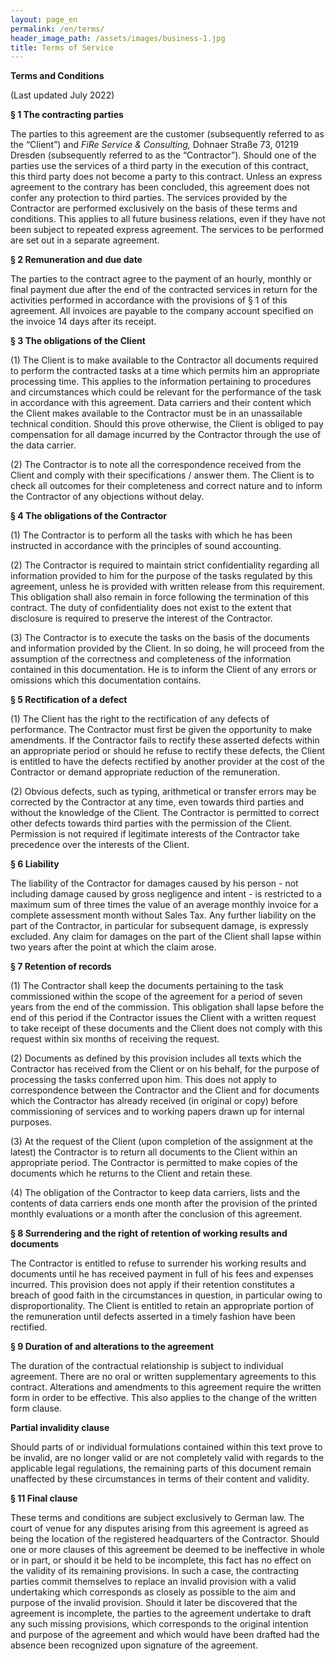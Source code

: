 ```yaml
---
layout: page_en
permalink: /en/terms/
header_image_path: /assets/images/business-1.jpg
title: Terms of Service
---
```

**Terms and Conditions**

(Last updated July 2022)

**&sect; 1 The contracting parties**

The parties to this agreement are the customer (subsequently referred to as the “Client”) and *FiRe Service & Consulting,* Dohnaer Stra&szlig;e 73, 01219 Dresden (subsequently referred to as the “Contractor”). Should one of the parties use the services of a third party in the execution of this contract, this third party does not become a party to this contract. Unless an express agreement to the contrary has been concluded, this agreement does not confer any protection to third parties. The services provided by the Contractor are performed exclusively on the basis of these terms and conditions. This applies to all future business relations, even if they have not been subject to repeated express agreement. The services to be performed are set out in a separate agreement.

**&sect; 2 Remuneration and due date**

The parties to the contract agree to the payment of an hourly, monthly or final payment due after the end of the contracted services in return for the activities performed in accordance with the provisions of &sect; 1 of this agreement. All invoices are payable to the company account specified on the invoice 14 days after its receipt.

**&sect; 3 The obligations of the Client**

(1) The Client is to make available to the Contractor all documents required to perform the contracted tasks at a time which permits him an appropriate processing time. This applies to the information pertaining to procedures and circumstances which could be relevant for the performance of the task in accordance with this agreement. Data carriers and their content which the Client makes available to the Contractor must be in an unassailable technical condition. Should this prove otherwise, the Client is obliged to pay compensation for all damage incurred by the Contractor through the use of the data carrier.

(2) The Contractor is to note all the correspondence received from the Client and comply with their specifications / answer them. The Client is to check all outcomes for their completeness and correct nature and to inform the Contractor of any objections without delay.

**&sect; 4 The obligations of the Contractor**

(1) The Contractor is to perform all the tasks with which he has been instructed in accordance with the principles of sound accounting.

(2) The Contractor is required to maintain strict confidentiality regarding all information provided to him for the purpose of the tasks regulated by this agreement, unless he is provided with written release from this requirement. This obligation shall also remain in force following the termination of this contract. The duty of confidentiality does not exist to the extent that disclosure is required to preserve the interest of the Contractor.

(3) The Contractor is to execute the tasks on the basis of the documents and information provided by the Client. In so doing, he will proceed from the assumption of the correctness and completeness of the information contained in this documentation. He is to inform the Client of any errors or omissions which this documentation contains.

**&sect; 5 Rectification of a defect**

(1) The Client has the right to the rectification of any defects of performance. The Contractor must first be given the opportunity to make amendments. If the Contractor fails to rectify these asserted defects within an appropriate period or should he refuse to rectify these defects, the Client is entitled to have the defects rectified by another provider at the cost of the Contractor or demand appropriate reduction of the remuneration.

(2) Obvious defects, such as typing, arithmetical or transfer errors may be corrected by the Contractor at any time, even towards third parties and without the knowledge of the Client. The Contractor is permitted to correct other defects towards third parties with the permission of the Client. Permission is not required if legitimate interests of the Contractor take precedence over the interests of the Client.

**&sect; 6 Liability**

The liability of the Contractor for damages caused by his person - not including damage caused by gross negligence and intent - is restricted to a maximum sum of three times the value of an average monthly invoice for a complete assessment month without Sales Tax. Any further liability on the part of the Contractor, in particular for subsequent damage, is expressly excluded. Any claim for damages on the part of the Client shall lapse within two years after the point at which the claim arose.

**&sect; 7 Retention of records**

(1) The Contractor shall keep the documents pertaining to the task commissioned within the scope of the agreement for a period of seven years from the end of the commission. This obligation shall lapse before the end of this period if the Contractor issues the Client with a written request to take receipt of these documents and the Client does not comply with this request within six months of receiving the request.

(2) Documents as defined by this provision includes all texts which the Contractor has received from the Client or on his behalf, for the purpose of processing the tasks conferred upon him. This does not apply to correspondence between the Contractor and the Client and for documents which the Contractor has already received (in original or copy) before commissioning of services and to working papers drawn up for internal purposes.

(3) At the request of the Client (upon completion of the assignment at the latest) the Contractor is to return all documents to the Client within an appropriate period. The Contractor is permitted to make copies of the documents which he returns to the Client and retain these.

(4) The obligation of the Contractor to keep data carriers, lists and the contents of data carriers ends one month after the provision of the printed monthly evaluations or a month after the conclusion of this agreement.

**&sect; 8 Surrendering and the right of retention of working results and documents**

The Contractor is entitled to refuse to surrender his working results and documents until he has received payment in full of his fees and expenses incurred. This provision does not apply if their retention constitutes a breach of good faith in the circumstances in question, in particular owing to disproportionality. The Client is entitled to retain an appropriate portion of the remuneration until defects asserted in a timely fashion have been rectified.

**&sect; 9 Duration of and alterations to the agreement**

The duration of the contractual relationship is subject to individual agreement. There are no oral or written supplementary agreements to this contract. Alterations and amendments to this agreement require the written form in order to be effective. This also applies to the change of the written form clause.

**Partial invalidity clause**

Should parts of or individual formulations contained within this text prove to be invalid, are no longer valid or are not completely valid with regards to the applicable legal regulations, the remaining parts of this document remain unaffected by these circumstances in terms of their content and validity.

**&sect; 11 Final clause**

These terms and conditions are subject exclusively to German law. The court of venue for any disputes arising from this agreement is agreed as being the location of the registered headquarters of the Contractor. Should one or more clauses of this agreement be deemed to be ineffective in whole or in part, or should it be held to be incomplete, this fact has no effect on the validity of its remaining provisions. In such a case, the contracting parties commit themselves to replace an invalid provision with a valid undertaking which corresponds as closely as possible to the aim and purpose of the invalid provision. Should it later be discovered that the agreement is incomplete, the parties to the agreement undertake to draft any such missing provisions, which corresponds to the original intention and purpose of the agreement and which would have been drafted had the absence been recognized upon signature of the agreement.